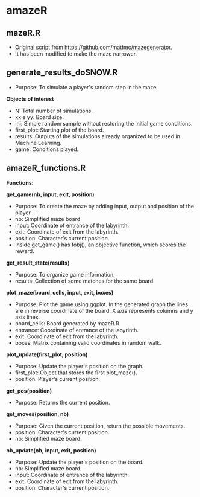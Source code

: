 # amazeR

## mazeR.R

- Original script from https://github.com/matfmc/mazegenerator.
- It has been modified to make the maze narrower.


## generate_results_doSNOW.R

- Purpose: To simulate a player's random step in the maze.

**Objects of interest**

- N: Total number of simulations.
- xx e yy: Board size.
- ini: Simple random sample without restoring the initial game conditions.
- first_plot: Starting plot of the board.
- results: Outputs of the simulations already organized to be used in Machine Learning.
- game: Conditions played.


## amazeR_functions.R

**Functions:**

**get_game(nb, input, exit, position)**
+ Purpose: To create the maze by adding input, output and position of the player.
+ nb: Simplified maze board.
+ input: Coordinate of entrance of the labyrinth.
+ exit: Coordinate of exit from the labyrinth.
+ position: Character's current position.
+ Inside get_game() has fobj(), an objective function, which scores the reward.

**get_result_state(results)**
+ Purpose: To organize game information.
+ results: Collection of some matches for the same board.

**plot_maze(board_cells, input, exit, boxes)**
+ Purpose: Plot the game using ggplot. In the generated graph the lines are in reverse coordinate of the board. X axis represents columns and y axis lines.
+ board_cells: Board generated by mazeR.R.
+ entrance: Coordinate of entrance of the labyrinth.
+ exit: Coordinate of exit from the labyrinth.
+ boxes: Matrix containing valid coordinates in random walk.

**plot_update(first_plot, position)**
+ Purpose: Update the player's position on the graph.
+ first_plot: Object that stores the first plot_maze().
+ position: Player's current position.

**get_pos(position)**
+ Purpose: Returns the current position.

**get_moves(position, nb)**
+ Purpose: Given the current position, return the possible movements.
+ position: Character's current position.
+ nb: Simplified maze board.

**nb_update(nb, input, exit, position)**
+ Purpose: Update the player's position on the board.
+ nb: Simplified maze board.
+ input: Coordinate of entrance of the labyrinth.
+ exit: Coordinate of exit from the labyrinth.
+ position: Character's current position.
